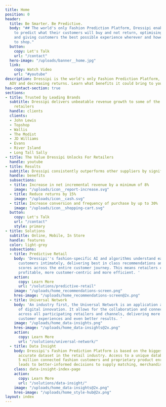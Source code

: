 ```yaml
---
title: Home
position: 0
header:
  title: Be Smarter. Be Predictive.
  body: "## The world's only Fashion Prediction Platform, Dressipi enables retailers
    to predict what their customers will buy and not return, optimising profitability
    and giving customers the best possible experience wherever and however they choose
    to shop."
  button:
    copy: Let's Talk
    url: "/contact"
  hero-image: "/uploads/banner__home.jpg"
  link:
    copy: Watch Video
    url: "#youtube"
description: Dressipi is the world's only Fashion Prediction Platform, increasing
  AOV and decreasing returns. Learn what benefits it could bring to your business.
has-contact-section: true
sections:
- title: Trusted by Leading Brands
  subtitle: Dressipi delivers unbeatable revenue growth to some of the UK's biggest
    retailers
  handle: clients
  clients:
  - John Lewis
  - Topshop
  - Wallis
  - The Modist
  - JD Williams
  - Evans
  - River Island
  - Long Tall Sally
- title: The Value Dressipi Unlocks For Retailers
  handle: youtube
- title: Results
  subtitle: Dressipi consistently outperforms other suppliers by significant margins
  handle: benefits
  subsections:
  - title: Increase in net incremental revenue by a minimum of 8%
    image: "/uploads/icon__report-increase.svg"
  - title: Reduce returns by 15%
    image: "/uploads/icon__cash.svg"
  - title: Increase conversion and frequency of purchase by up to 30%
    image: "/uploads/icon__shopping-cart.svg"
  button:
    copy: Let's Talk
    url: "/contact"
    style: primary
- title: Solutions
  subtitle: Online, Mobile, In Store
  handle: features
  color: light-grey
  subsections:
  - title: Predictive Retail
    body: 'Dressipi''s fashion-specific AI and algorithms understand each of your
      customers intimately, delivering best in class recommendations and prediction
      scores across the entire customer journey. This means retailers can be more
      profitable, more customer-centric and more efficient. '
    action:
      copy: Learn More
      url: "/solutions/predictive-retail"
    image: "/uploads/home_recommendations-screen.png"
    hres-image: "/uploads/home_recommendations-screen@2x.png"
  - title: Universal Network
    body: 'An industry first, the Universal Network is an application at the epicentre
      of digital innovation. It allows for the collaboration and connection of data
      across all participating retailers and channels, delivering more data, better
      customer experiences and even better results. '
    image: "/uploads/home_data-insights.png"
    hres-image: "/uploads/home_data-insights@2x.png"
    action:
      copy: Learn More
      url: "/solutions/universal-network/"
  - title: Data Insight
    body: Dressipi's Fashion Prediction Platform is based on the biggest and most
      accurate dataset in the retail industry. Access to a unique database of over
      5 million connected fashion customers and proprietary product enrichment data
      leads to better-informed decisions to supply matching, merchandising and acquisition.
    class: data-insight-index-page
    action:
      copy: Learn More
      url: "/solutions/data-insight/"
    image: "/uploads/home_data-insights@2x.png"
    hres-image: "/uploads/home_style-hub@2x.png"
layout: index
---
```


